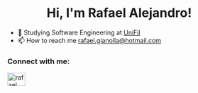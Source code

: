 <h1 align="center">Hi, I'm Rafael Alejandro!</h1>

- 🔭  Studying Software Engineering at [UniFil](https://unifil.br)
- 📫  How to reach me rafael.gianolla@hotmail.com

<h3 align="left">Connect with me:</h3>
<p align="left">
<a href="https://linkedin.com/in/rafael alejandro" target="blank"><img align="center" src="https://raw.githubusercontent.com/rahuldkjain/github-profile-readme-generator/master/src/images/icons/Social/linked-in-alt.svg" alt="rafael alejandro" height="30" width="40" /></a>
</p>
